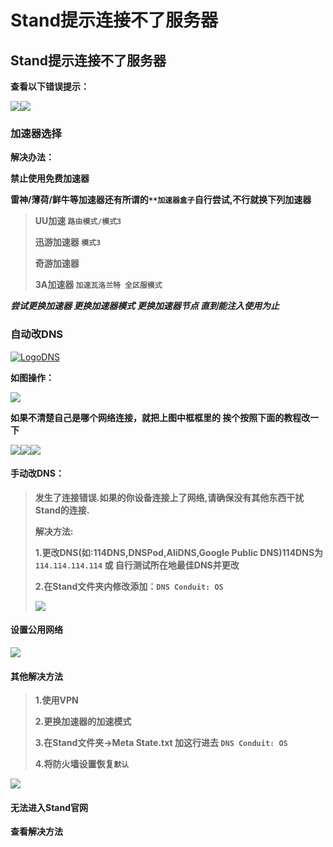# Stand提示连接不了服务器

## Stand提示连接不了服务器

**查看以下错误提示：**

![](https://docs.hzz.im/\~gitbook/image?url=https%3A%2F%2F1382592200-files.gitbook.io%2F%7E%2Ffiles%2Fv0%2Fb%2Fgitbook-x-prod.appspot.com%2Fo%2Fspaces%252F7YXEHggLzaiKwZjRSOD4%252Fuploads%252FqiOzlQYIFANxYsBONFN9%252Fwei%25E6%25BF%2580%25E6%25B4%25BB.png%3Falt%3Dmedia%26token%3D2d7d32e1-575e-4391-aab4-f9e576861df2\&width=768\&dpr=4\&quality=100\&sign=f734e124\&sv=1)![](https://docs.hzz.im/\~gitbook/image?url=https%3A%2F%2F1382592200-files.gitbook.io%2F%7E%2Ffiles%2Fv0%2Fb%2Fgitbook-x-prod.appspot.com%2Fo%2Fspaces%252F7YXEHggLzaiKwZjRSOD4%252Fuploads%252FyaS9AJq2MboFaS9RbPmr%252F2.png%3Falt%3Dmedia%26token%3D01d8d3b1-e491-471f-a2d5-b3dc611b174c\&width=768\&dpr=4\&quality=100\&sign=632128e7\&sv=1)

### 加速器选择 <a href="#jia-su-qi-xuan-ze" id="jia-su-qi-xuan-ze"></a>

**解决办法：**

**禁止使用免费加速器**

**雷神/薄荷/鲜牛等加速器还有所谓的`**加速器盒子`自行尝试,不行就换下列加速器**

> **UU加速 `路由模式/模式3`**
>
> **迅游加速器 `模式3`**
>
> **奇游加速器**
>
> **3A加速器 `加速瓦洛兰特 全区服模式`**

_**尝试更换加速器 更换加速器模式 更换加速器节点 直到能注入使用为止**_

### 自动改DNS <a href="#zi-dong-gai-dns" id="zi-dong-gai-dns"></a>

[![Logo](https://assets.woozooo.com/assets/favicon.ico)DNS](https://hzmod.lanzoub.com/b02fgamkb)

**如图操作：**

![](https://docs.hzz.im/\~gitbook/image?url=https%3A%2F%2F1382592200-files.gitbook.io%2F%7E%2Ffiles%2Fv0%2Fb%2Fgitbook-x-prod.appspot.com%2Fo%2Fspaces%252F7YXEHggLzaiKwZjRSOD4%252Fuploads%252F7AzalmeoMh7BwoURPvfd%252F3.png%3Falt%3Dmedia%26token%3D3fd813bb-6743-4280-aa84-e89ec13678cd\&width=768\&dpr=4\&quality=100\&sign=99dd22f9\&sv=1)

**如果不清楚自己是哪个网络连接，就把上图中框框里的 挨个按照下面的教程改一下**

![](https://docs.hzz.im/\~gitbook/image?url=https%3A%2F%2F1382592200-files.gitbook.io%2F%7E%2Ffiles%2Fv0%2Fb%2Fgitbook-x-prod.appspot.com%2Fo%2Fspaces%252F7YXEHggLzaiKwZjRSOD4%252Fuploads%252FXFK36kqz1LsNrPxrFZwS%252F4.png%3Falt%3Dmedia%26token%3Df5c1c17f-2721-4f67-9afa-4f06edcea32d\&width=768\&dpr=4\&quality=100\&sign=64f8dbf5\&sv=1)![](https://docs.hzz.im/\~gitbook/image?url=https%3A%2F%2F1382592200-files.gitbook.io%2F%7E%2Ffiles%2Fv0%2Fb%2Fgitbook-x-prod.appspot.com%2Fo%2Fspaces%252F7YXEHggLzaiKwZjRSOD4%252Fuploads%252FuagVFpgCQL3NgyUSKiqi%252F5.png%3Falt%3Dmedia%26token%3D1a02c7a0-9b15-439f-abba-ba6dce823ce4\&width=768\&dpr=4\&quality=100\&sign=ca3d620c\&sv=1)![](https://docs.hzz.im/\~gitbook/image?url=https%3A%2F%2F1382592200-files.gitbook.io%2F%7E%2Ffiles%2Fv0%2Fb%2Fgitbook-x-prod.appspot.com%2Fo%2Fspaces%252F7YXEHggLzaiKwZjRSOD4%252Fuploads%252FVA6HnvcK3NQt0IRSH3lC%252F6.png%3Falt%3Dmedia%26token%3Dc0c5c57e-676d-457b-ba73-94bd1bbdd5c4\&width=768\&dpr=4\&quality=100\&sign=34eb5c9c\&sv=1)

#### 手动改DNS： <a href="#shou-dong-gai-dns" id="shou-dong-gai-dns"></a>

> **发生了连接错误.如果的你设备连接上了网络,请确保没有其他东西干扰Stand的连接.**
>
> **解决方法:**
>
> **1.更改DNS(如:114DNS,DNSPod,AliDNS,Google Public DNS)114DNS为`114.114.114.114` 或 自行测试所在地最佳DNS并更改**
>
> **2.在Stand文件夹内修改添加：`DNS Conduit: OS`**
>
> ![](https://docs.hzz.im/\~gitbook/image?url=https%3A%2F%2F1382592200-files.gitbook.io%2F%7E%2Ffiles%2Fv0%2Fb%2Fgitbook-x-prod.appspot.com%2Fo%2Fspaces%252F7YXEHggLzaiKwZjRSOD4%252Fuploads%252FevO2mTihZBSn0Hb4nlUL%252Fimage.png%3Falt%3Dmedia%26token%3D6c36938d-ca56-4f36-bfbe-faa45a377133\&width=300\&dpr=4\&quality=100\&sign=ead4a9b8\&sv=1)

#### 设置公用网络 <a href="#she-zhi-gong-yong-wang-luo" id="she-zhi-gong-yong-wang-luo"></a>

![](https://docs.hzz.im/\~gitbook/image?url=https%3A%2F%2F1382592200-files.gitbook.io%2F%7E%2Ffiles%2Fv0%2Fb%2Fgitbook-x-prod.appspot.com%2Fo%2Fspaces%252F7YXEHggLzaiKwZjRSOD4%252Fuploads%252FXySucUHhLBN1dP7bwalX%252Fimage.png%3Falt%3Dmedia%26token%3Dc0ddcf5e-efe1-4b50-ac87-e95e73211add\&width=768\&dpr=4\&quality=100\&sign=520eb69e\&sv=1)

#### 其他解决方法 <a href="#qi-ta-jie-jue-fang-fa" id="qi-ta-jie-jue-fang-fa"></a>

> **1.使用VPN**
>
> **2.更换加速器的加速模式**
>
> **3.在Stand文件夹→Meta State.txt 加这行进去 `DNS Conduit: OS`**
>
> **4.将防火墙设置恢复`默认`**

![](https://docs.hzz.im/\~gitbook/image?url=https%3A%2F%2F1382592200-files.gitbook.io%2F%7E%2Ffiles%2Fv0%2Fb%2Fgitbook-x-prod.appspot.com%2Fo%2Fspaces%252F7YXEHggLzaiKwZjRSOD4%252Fuploads%252FhrBNbhxTuETZcu2idsGt%252Fimage.png%3Falt%3Dmedia%26token%3D539e5ccb-a122-4c38-856b-0289c2358e23\&width=768\&dpr=4\&quality=100\&sign=7ab49818\&sv=1)

#### 无法进入Stand官网 <a href="#wu-fa-jin-ru-stand-guan-wang" id="wu-fa-jin-ru-stand-guan-wang"></a>

**查看解决方法**
